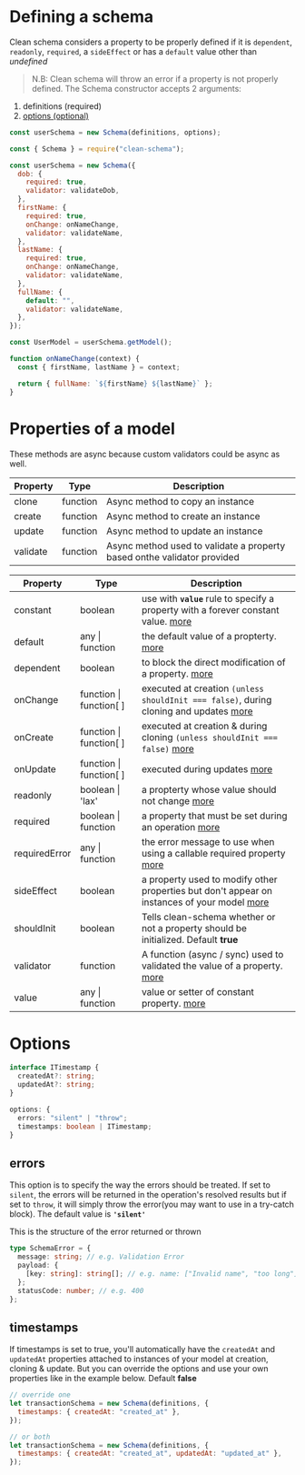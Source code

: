 # Defining a schema

Clean schema considers a property to be properly defined if it is `dependent`, `readonly`, `required`, a `sideEffect` or has a `default` value other than _undefined_

> N.B: Clean schema will throw an error if a property is not properly defined.
> The Schema constructor accepts 2 arguments:

1. definitions (required)
1. [options (optional)](#options)

```js
const userSchema = new Schema(definitions, options);
```

```js
const { Schema } = require("clean-schema");

const userSchema = new Schema({
  dob: {
    required: true,
    validator: validateDob,
  },
  firstName: {
    required: true,
    onChange: onNameChange,
    validator: validateName,
  },
  lastName: {
    required: true,
    onChange: onNameChange,
    validator: validateName,
  },
  fullName: {
    default: "",
    validator: validateName,
  },
});

const UserModel = userSchema.getModel();

function onNameChange(context) {
  const { firstName, lastName } = context;

  return { fullName: `${firstName} ${lastName}` };
}
```

# Properties of a model

These methods are async because custom validators could be async as well.

| Property | Type     | Description                                                             |
| -------- | -------- | ----------------------------------------------------------------------- |
| clone    | function | Async method to copy an instance                                        |
| create   | function | Async method to create an instance                                      |
| update   | function | Async method to update an instance                                      |
| validate | function | Async method used to validate a property based onthe validator provided |

| Property      | Type                    | Description                                                                                                                                                             |
| ------------- | ----------------------- | ----------------------------------------------------------------------------------------------------------------------------------------------------------------------- |
| constant      | boolean                 | use with **`value`** rule to specify a property with a forever constant value. [more](../../../v1.5.0/schema/definition/constants.md#constant-properties-v150)          |
| default       | any \| function         | the default value of a propterty. [more](../../../v1.4.10/schema/definition/defaults.md#default-values)                                                                 |
| dependent     | boolean                 | to block the direct modification of a property. [more](../../../v1.4.10/schema/definition/dependents.md#dependent-properties)                                           |
| onChange      | function \| function[ ] | executed at creation `(unless shouldInit === false)`, during cloning and updates [more](../../../v1.4.10/schema/definition/../life-cycles.md#onchange)                  |
| onCreate      | function \| function[ ] | executed at creation & during cloning `(unless shouldInit === false)` [more](../../../v1.4.10/schema/definition/../life-cycles.md#oncreate)                             |
| onUpdate      | function \| function[ ] | executed during updates [more](../../../v1.4.10/schema/definition/../life-cycles.md#onupdate)                                                                           |
| readonly      | boolean \| 'lax'        | a propterty whose value should not change [more](../../../v1.4.10/schema/definition/readonly.md#readonly-properties)                                                    |
| required      | boolean \| function     | a property that must be set during an operation [more](../../../v1.5.0/schema/definition/required.md#required-properties)                                               |
| requiredError | any \| function         | the error message to use when using a callable required property [more](../../../v1.5.0/schema/definition/required.md#required-by-v150)                                 |
| sideEffect    | boolean                 | a property used to modify other properties but don't appear on instances of your model [more](../../../v1.5.0/schema/definition/side-effects.md#side-effect-properties) |
| shouldInit    | boolean                 | Tells clean-schema whether or not a property should be initialized. Default **true**                                                                                    |
| validator     | function                | A function (async / sync) used to validated the value of a property. [more](../../../v1.4.6/validate/index.md#validators)                                               |
| value         | any \| function         | value or setter of constant property. [more](./constants.md#constant-properties-v150`)                                                                                  |

# Options

```ts
interface ITimestamp {
  createdAt?: string;
  updatedAt?: string;
}

options: {
  errors: "silent" | "throw";
  timestamps: boolean | ITimestamp;
}
```

## errors

This option is to specify the way the errors should be treated. If set to `silent`, the errors will be returned in the operation's resolved results but if set to `throw`, it will simply throw the error(you may want to use in a try-catch block). The default value is **`'silent'`**

This is the structure of the error returned or thrown

```ts
type SchemaError = {
  message: string; // e.g. Validation Error
  payload: {
    [key: string]: string[]; // e.g. name: ["Invalid name", "too long"]
  };
  statusCode: number; // e.g. 400
};
```

## timestamps

If timestamps is set to true, you'll automatically have the `createdAt` and `updatedAt` properties attached to instances of your model at creation, cloning & update. But you can override the options and use your own properties like in the example below. Default **false**

```js
// override one
let transactionSchema = new Schema(definitions, {
  timestamps: { createdAt: "created_at" },
});

// or both
let transactionSchema = new Schema(definitions, {
  timestamps: { createdAt: "created_at", updatedAt: "updated_at" },
});
```
